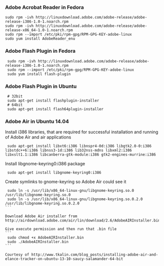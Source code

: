 ### Adobe Acrobat Reader in Fedora

```
sudo rpm -ivh http://linuxdownload.adobe.com/adobe-release/adobe-release-i386-1.0-1.noarch.rpm
sudo rpm -ivh http://linuxdownload.adobe.com/adobe-release/adobe-release-x86_64-1.0-1.noarch.rpm
sudo rpm --import /etc/pki/rpm-gpg/RPM-GPG-KEY-adobe-linux
sudo yum install AdobeReader_enu
```

### Adobe Flash Plugin in Fedora

```
 sudo rpm -ivh http://linuxdownload.adobe.com/adobe-release/adobe-release-i386-1.0-1.noarch.rpm
 sudo rpm --import /etc/pki/rpm-gpg/RPM-GPG-KEY-adobe-linux
 sudo yum install flash-plugin
```

### Adobe Flash Plugin in Ubuntu

```
 # 32bit
 sudo apt-get install flashplugin-installer
 # 64bit
 sudo apt-get install flash64plugin-installer
```

### Adobe Air in Ubuntu 14.04

Install i386 libraries, that are required for successful installation and running of Adobe Air and air applications 
```
 sudo apt-get install libxt6:i386 libnspr4-0d:i386 libgtk2.0-0:i386 libstdc++6:i386 libnss3-1d:i386 lib32nss-mdns libxml2:i386 libxslt1.1:i386 libcanberra-gtk-module:i386 gtk2-engines-murrine:i386
```

Install libgnome-keyring0:i386 package 
```
 sudo apt-get install libgnome-keyring0:i386
```

Create symlinks to gnome-keyring so Adobe Air could see it 
````
 sudo ln -s /usr/lib/x86_64-linux-gnu/libgnome-keyring.so.0 /usr/lib/libgnome-keyring.so.0
 sudo ln -s /usr/lib/x86_64-linux-gnu/libgnome-keyring.so.0.2.0 /usr/lib/libgnome-keyring.so.0.2.0
```

Download Adobe Air installer from http://airdownload.adobe.com/air/lin/download/2.6/AdobeAIRInstaller.bin

Give execute permission and then run that .bin file 
```
 sudo chmod +x AdobeAIRInstaller.bin
 sudo ./AdobeAIRInstaller.bin
```

Courtesy of http://www.tkalin.com/blog_posts/installing-adobe-air-and-elance-tracker-on-ubuntu-13-10-saucy-salamander-64-bit 
